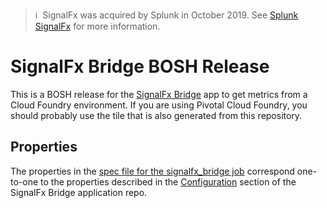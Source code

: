 >ℹ️&nbsp;&nbsp;SignalFx was acquired by Splunk in October 2019. See [Splunk SignalFx](https://www.splunk.com/en_us/investor-relations/acquisitions/signalfx.html) for more information.

# SignalFx Bridge BOSH Release

This is a BOSH release for the [SignalFx
Bridge](https://github.com/signalfx/signalfx-cloudfoundry-bridge) app to get metrics from a
Cloud Foundry environment.  If you are using Pivotal Cloud Foundry, you should
probably use the tile that is also generated from this repository.


## Properties

The properties in the [spec file for the signalfx_bridge
job](https://github.com/signalfx/signalfx-cloudfoundry-bridge-boshrelease/blob/master/jobs/signalfx-bridge/spec)
correspond one-to-one to the properties described in the
[Configuration](https://github.com/signalfx/signalfx-cloudfoundry-bridge#configuration)
section of the SignalFx Bridge application repo.

